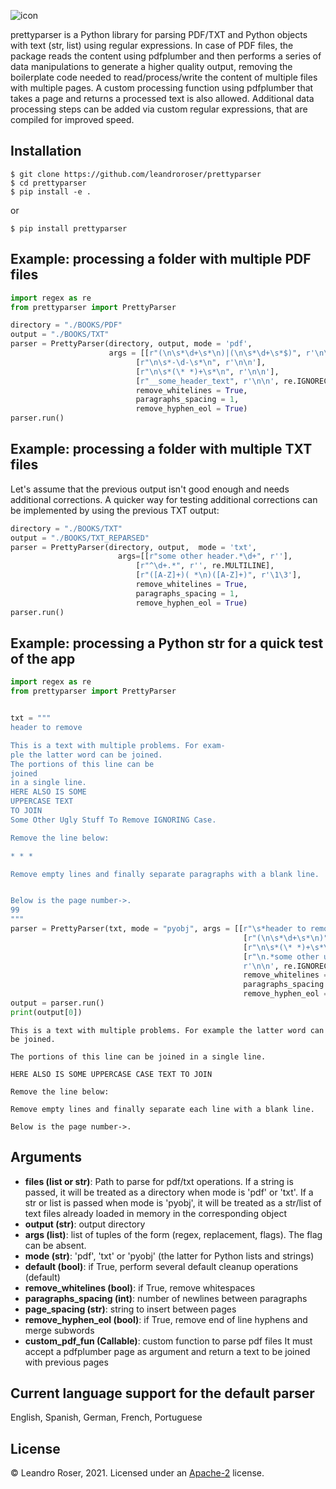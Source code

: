 
![icon](https://user-images.githubusercontent.com/10769732/140857203-e0580717-52c3-4cdd-affc-00ad5bf0a526.png)



prettyparser is a Python library for parsing PDF/TXT and Python objects with text (str, list) using regular expressions. 
In case of PDF files, the package reads the content using pdfplumber and then performs a series of
data manipulations to generate a higher quality output, removing the boilerplate code needed to read/process/write the content of multiple files with multiple pages. A custom processing function using pdfplumber that takes a page and returns a processed text is also allowed. Additional data processing steps can be added via custom regular expressions, that are compiled for improved speed.


## Installation

```
$ git clone https://github.com/leandroroser/prettyparser
$ cd prettyparser
$ pip install -e .
```

or

```
$ pip install prettyparser
```

## Example: processing a folder with multiple PDF files


```Python
import regex as re
from prettyparser import PrettyParser

directory = "./BOOKS/PDF"
output = "./BOOKS/TXT"
parser = PrettyParser(directory, output, mode = 'pdf',
                      args = [[r"(\n\s*\d+\s*\n)|(\n\s*\d+\s*$)", r'\n\n'],
                            [r"\n\s*-\d-\s*\n", r'\n\n'], 
                            [r"\n\s*(\* *)+\s*\n", r'\n\n'],
                            [r"__some_header_text", r'\n\n', re.IGNORECASE]],
                            remove_whitelines = True,
                            paragraphs_spacing = 1,
                            remove_hyphen_eol = True)
parser.run()
```

## Example: processing a folder with multiple TXT files
Let's assume that the previous output isn't good enough and needs additional corrections. 
A quicker way for testing additional corrections can be implemented by using the previous TXT output:

```Python
directory = "./BOOKS/TXT"
output = "./BOOKS/TXT_REPARSED"
parser = PrettyParser(directory, output,  mode = 'txt', 
                        args=[[r"some other header.*\d+", r''],
                            [r"^\d+.*", r'', re.MULTILINE], 
                            [r"([A-Z]+)( *\n)([A-Z]+)", r'\1\3'],
                            remove_whitelines = True,
                            paragraphs_spacing = 1,
                            remove_hyphen_eol = True)
parser.run()
```

## Example: processing a Python str for a quick test of the app

```Python
import regex as re
from prettyparser import PrettyParser


txt = """
header to remove

This is a text with multiple problems. For exam-
ple the latter word can be joined. 
The portions of this line can be
joined
in a single line.
HERE ALSO IS SOME
UPPERCASE TEXT
TO JOIN
Some Other Ugly Stuff To Remove IGNORING Case. 

Remove the line below:

* * * 

Remove empty lines and finally separate paragraphs with a blank line.


Below is the page number->.
99
"""
parser = PrettyParser(txt, mode = "pyobj", args = [[r"\s*header to remove\s*\n",r""],
                                                    [r"(\n\s*\d+\s*\n)", r'\n\n'],
                                                    [r"\n\s*(\* *)+\s*\n", r'\n\n'],
                                                    [r"\n.*some other ugly stuff.*", 
                                                    r'\n\n', re.IGNORECASE]],
                                                    remove_whitelines = True,
                                                    paragraphs_spacing = 1,
                                                    remove_hyphen_eol = True)
output = parser.run()
print(output[0])
```

```
This is a text with multiple problems. For example the latter word can be joined.

The portions of this line can be joined in a single line.

HERE ALSO IS SOME UPPERCASE CASE TEXT TO JOIN

Remove the line below: 

Remove empty lines and finally separate each line with a blank line.

Below is the page number->.
```

Arguments
---------
- **files (list or str)**: Path to parse for pdf/txt operations. If a string is passed, it will be treated as a directory when mode is 'pdf' or 'txt'. If a str or list is passed when mode is 'pyobj', it will be treated as a str/list of text files already loaded in memory in the corresponding object
- **output (str)**: output directory
- **args (list)**: list of tuples of the form (regex, replacement, flags). The flag can be absent.
- **mode (str)**: 'pdf', 'txt' or 'pyobj' (the latter for Python lists and strings)
- **default (bool)**: if True, perform several default cleanup operations (default)
- **remove_whitelines (bool)**: if True, remove whitespaces
- **paragraphs_spacing (int)**: number of newlines between paragraphs
- **page_spacing (str)**: string to insert between pages
- **remove_hyphen_eol (bool)**: if True, remove end of line hyphens and merge subwords
- **custom_pdf_fun (Callable)**: custom function to parse pdf files
  It must accept a pdfplumber page as argument and return a text to be joined with previous pages

Current language support for the default parser
------------------------------------------------
English, Spanish, German, French, Portuguese

License
-------
© Leandro Roser, 2021. Licensed under an [Apache-2](https://github.com/leandroroser/prettyparser/blob/main/LICENSE.txt) license.


